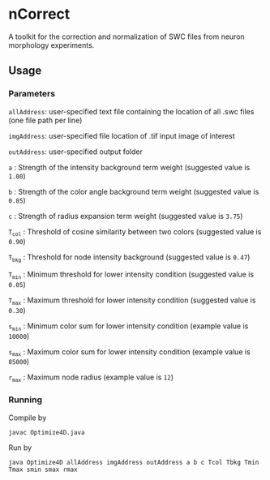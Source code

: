 # nCorrect

A toolkit for the correction and normalization of SWC files from neuron morphology experiments.

## Usage

### Parameters

`allAddress`: user-specified text file containing the location of all .swc files (one file path per line)

`imgAddress`: user-specified file location of .tif input image of interest

`outAddress`: user-specified output folder

`a` : Strength of the intensity background term weight (suggested value is `1.00`)

`b` : Strength of the color angle background term weight (suggested value is `0.85`)

`c` : Strength of radius expansion term weight (suggested value is `3.75`)

`T`<sub>`col`</sub> : Threshold of cosine similarity between two colors (suggested value is `0.90`)

`T`<sub>`bkg`</sub> : Threshold for node intensity background (suggested value is `0.47`)

`T`<sub>`min`</sub> : Minimum threshold for lower intensity condition (suggested value is `0.05`)

`T`<sub>`max`</sub> : Maximum threshold for lower intensity condition (suggested value is `0.30`)

`s`<sub>`min`</sub> : Minimum color sum for lower intensity condition (example value is `10000`)

`s`<sub>`max`</sub> : Maximum color sum for lower intensity condition (example value is `85000`)

`r`<sub>`max`</sub> : Maximum node radius (example value is `12`)

### Running

Compile by 

`javac Optimize4D.java`

Run by 

`java Optimize4D allAddress imgAddress outAddress a b c Tcol Tbkg Tmin Tmax smin smax rmax`
